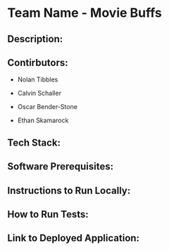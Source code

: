 # Team Name - Movie Buffs

  
  

## Description:

  
  
  

## Contirbutors:

- Nolan Tibbles

- Calvin Schaller

- Oscar Bender-Stone

- Ethan Skamarock

  
  
  

## Tech Stack:

  
  
  

## Software Prerequisites:

  
  
  

## Instructions to Run Locally:

  
  
  

## How to Run Tests:

  
  
  

## Link to Deployed Application: